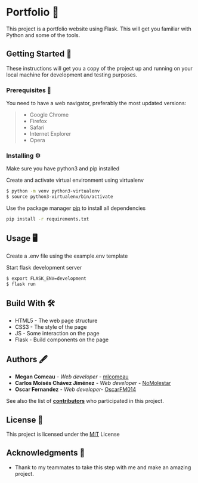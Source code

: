 # Portfolio 📓

This project is a portfolio website using Flask. This will get you familiar with Python and some of the tools.

## Getting Started 🚀

These instructions will get you a copy of the project up and running on your local machine for development and testing purposes.

### Prerequisites 🔧

You need to have a web navigator, preferably the most updated versions:

> - Google Chrome
> - Firefox
> - Safari
> - Internet Explorer
> - Opera

### Installing ⚙️

Make sure you have python3 and pip installed

Create and activate virtual environment using virtualenv

```bash
$ python -m venv python3-virtualenv
$ source python3-virtualenv/bin/activate
```

Use the package manager [pip](https://pip.pypa.io/en/stable/) to install all dependencies

```bash
pip install -r requirements.txt
```

## Usage 🖥

Create a .env file using the example.env template

Start flask development server

```bash
$ export FLASK_ENV=development
$ flask run
```

## Build With 🛠

- HTML5 - The web page structure
- CSS3 - The style of the page
- JS - Some interaction on the page
- Flask - Build components on the page

## Authors 🖋

- **Megan Comeau** _- Web developer -_ [mlcomeau](https://github.com/mlcomeau)
- **Carlos Moisés Chávez Jiménez** _- Web developer -_ [NoMolestar](https://github.com/NoMolestar)
- **Oscar Fernandez** _- Web developer-_ [OscarFM014](https://github.com/OscarFM014)

See also the list of [**contributors**](https://github.com/OscarFM014/diversify/graphs/contributors) who participated in this project.

## License 📄

This project is licensed under the [MIT](https://choosealicense.com/licenses/mit/) License

## Acknowledgments 🎁

- Thank to my teammates to take this step with me and make an amazing project.
